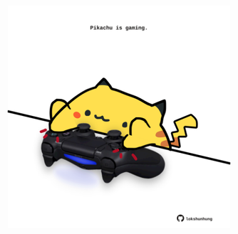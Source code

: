 <!-- built at 22/01/2023, 22:01:00 UTC -->
<p align="center">
  <img width="500" height="500" src="./ReadmeImage.svg">
</p>
